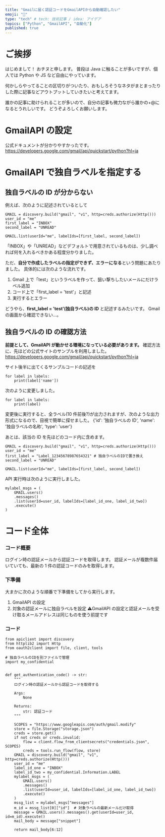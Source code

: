 ```yaml
---
title: "Gmailに届く認証コードをGmailAPIから自動確認したい"
emoji: "📨"
type: "tech" # tech: 技術記事 / idea: アイデア
topics: ["Python", "GmailAPI", "自動化"]
published: true
---
```


# ご挨拶

はじめまして！ おチヌと申します。
普段は Java に触ることが多いですが、個人では Python や JS など自由にやっています。

何かしらやってることの区切りがついたり、おもしろそうなネタがまとまったりした際に記事などアウトプットしていきたいと考えてます。

誰かの記事に助けられることが多いので、自分の記事も微力ながら誰かの+@になるとうれしいです。
どうぞよろしくお願いします。

# GmailAPI の設定

公式ドキュメントが分かりやすかったです。
https://developers.google.com/gmail/api/quickstart/python?hl=ja

# GmailAPI で独自ラベルを指定する

## 独自ラベルの ID が分からない

例えば、次のように記述されているとして

```
GMAIL = discovery.build("gmail", "v1", http=creds.authorize(Http()))
user_id = "me"
first_label = "INBOX"
second_label = "UNREAD"

GMAIL.list(userId="me", labelIds=[first_label, second_label])
```

「INBOX」や「UNREAD」などデフォルトで用意されているものは、少し調べれば何を入れるべきかある程度分かりました。

ただ、**自分で作成したラベルの指定ができず、エラーになる**という問題にあたりました。
具体的には次のような流れです。

1. Gmail 上で「test」というラベルを作って、狙い撃ちしたいメールにだけラベル追加
2. コード上で「first_label = 'test'」と記述
3. 実行するとエラー

どうやら、**first_label = 'test'(独自ラベル)の ID** と記述するみたいです。
Gmail の画面から確認できない…。

## 独自ラベルの ID の確認方法

**前提として、GmailAPI が動かせる環境になっている必要があります。**
確認方法に、先ほどの公式サイトのサンプルを利用しました。
https://developers.google.com/gmail/api/quickstart/python?hl=ja

サイト後半に出てくるサンプルコードの記述を

```
for label in labels:
    print(label['name'])
```

次のように変更しました。

```
for label in labels:
    print(label)
```

変更後に実行すると、全ラベル(10 件前後?)が出力されますが、次のような出力形式になるので、目視で簡単に探せました。
{'id': '独自ラベルの ID', 'name': '独自ラベルの名称', 'type': 'user'}

あとは、該当の ID を先ほどのコード内に含めます。

```
GMAIL = discovery.build("gmail", "v1", http=creds.authorize(Http()))
user_id = "me"
first_label = "Label_12345678987654321" # 独自ラベルのIDで置き換え
second_label = "UNREAD"

GMAIL.list(userId="me", labelIds=[first_label, second_label])
```

API 実行時は次のように実行しました。

```
mylabel_msgs = (
    GMAIL.users()
    .messages()
    .list(userId=user_id, labelIds=[label_id_one, label_id_two])
    .execute()
)
```

# コード全体

### コード概要

ログイン時の認証メールから認証コードを取得します。
認証メールが複数件届いていても、最新の 1 件の認証コードのみを取得します。

### 下準備

大まかに次のような順番で下準備をしてから実行します。

1. GmailAPI の設定
2. 対象の認証メールに独自ラベルを設定
   ⚠️GmailAPI の設定と認証メールを受け取るメールアドレスは同じものを使う前提です

### コード

```
from apiclient import discovery
from httplib2 import Http
from oauth2client import file, client, tools

# 独自ラベルのIDを別ファイルで管理
import my_confidential


def get_authentication_code() -> str:
    """
    ログイン時の認証メールから認証コードを取得する

    Args:
        None

    Returns:
        str: 認証コード
    """

    SCOPES = "https://www.googleapis.com/auth/gmail.modify"
    store = file.Storage("storage.json")
    creds = store.get()
    if not creds or creds.invalid:
        flow = client.flow_from_clientsecrets("credentials.json", SCOPES)
        creds = tools.run_flow(flow, store)
    GMAIL = discovery.build("gmail", "v1", http=creds.authorize(Http()))
    user_id = "me"
    label_id_one = "INBOX"
    label_id_two = my_confidential.Information.LABEL
    mylabel_msgs = (
        GMAIL.users()
        .messages()
        .list(userId=user_id, labelIds=[label_id_one, label_id_two])
        .execute()
    )
    mssg_list = mylabel_msgs["messages"]
    m_id = mssg_list[0]["id"]  # 対象ラベルの最新メールだけ取得
    message = GMAIL.users().messages().get(userId=user_id, id=m_id).execute()
    mail_body = message["snippet"]

    return mail_body[6:12]
```
